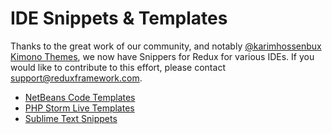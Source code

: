 # IDE Snippets & Templates

Thanks to the great work of our community, and notably [@karimhossenbux](http://github.com/karimhossenbux)
[Kimono Themes](http://kimonothemes.com/), we now have Snippers for Redux for various IDEs. If you would like 
to contribute to this effort, please contact [support@reduxframework.com](mailto:support@redux.io).

- [NetBeans Code Templates](https://github.com/reduxframework/snippets_netbeans)
- [PHP Storm Live Templates](https://github.com/reduxframework/snippets_phpstorm) 
- [Sublime Text Snippets](https://github.com/reduxframework/snippets_sublime) 